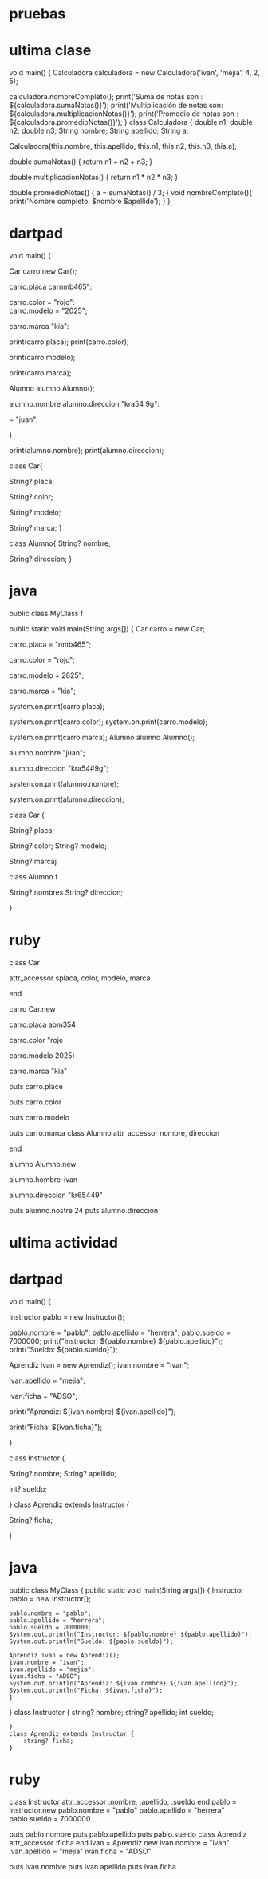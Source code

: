 # pruebas

# ultima clase
void main() {
  Calculadora calculadora = new Calculadora('ivan', 'mejia', 4, 2, 5);

  calculadora.nombreCompleto();
  print('Suma de notas son :  ${calculadora.sumaNotas()}');
  print('Multiplicación de notas son:  ${calculadora.multiplicacionNotas()}');
  print('Promedio de notas son :  ${calculadora.promedioNotas()}');
}
class Calculadora {
  double n1;
  double n2;
  double n3;
  String nombre;
  String apellido;
  String a;
 

  Calculadora(this.nombre, this.apellido, this.n1, this.n2, this.n3, this.a);

  double sumaNotas() {
    return n1 + n2 + n3;
  }

  double multiplicacionNotas() {
    return n1 * n2 * n3;
  }

  double promedioNotas() {
    a = sumaNotas() / 3;
  }
  void nombreCompleto(){
    print('Nombre completo: $nombre $apellido');
  }
}

# dartpad
void main() {

Car carro new Car();


 carro.placa carnmb465";

 carro.color = "rojo":  
 carro.modelo = "2025";



carro.marca "kia":



print(carro.placa); 
print(carro.color);


print(carro.modelo);

print(carro.marca);

 Alumno alumno Alumno(); 

alumno.nombre 
alumno.direccion "kra54 9g":

= "juan";



} 

print(alumno.nombre); 
print(alumno.direccion);



class Car{



String? placa;

String? color;



String? modelo;

 String? marca; 
 }



class Alumno{ 
String? nombre;



String? direccion;
 }

 # java
 public class MyClass f



public static void main(String args[]) { Car carro = new Car;





carro.placa = "nmb465";



carro.color = "rojo";



carro.modelo = 2825";



carro.marca = "kia";

system.on.print(carro.placa);



system.on.print(carro.color); system.on.print(carro.modelo);





system.on.print(carro.marca); Alumno alumno Alumno();





alumno.nombre "juan";



alumno.direccion "kra54#9g";



system.on.print(alumno.nombre);


system.on.print(alumno.direccion);



class Car (

String? placa;

String? color; String? modelo;

String? marcaj



class Alumno f

String? nombres String? direccion;

}


# ruby
class Car

attr_accessor splaca, color, modelo, marca

end

carro Car.new

carro.placa abm354

carro.color "roje

carro.modelo 2025)

carro.marca "kia"


puts carro.place


puts carro.color

puts carro.modelo



buts carro.marca
 class Alumno attr_accessor nombre, direccion

 end


alumno Alumno.new


alumno.hombre-ivan


alumno.direccion "kr65449"


puts alumno.nostre 24 puts alumno.direccion

# ultima actividad
# dartpad
void main() {

  Instructor pablo = new Instructor();

  pablo.nombre = "pablo"; 
  pablo.apellido = "herrera";
  pablo.sueldo = 7000000; 
  print("Instructor: ${pablo.nombre} ${pablo.apellido}");
  print("Sueldo: ${pablo.sueldo}"); 


  Aprendiz ivan = new Aprendiz(); 
  ivan.nombre = "ivan";

  ivan.apellido = "mejia";


  ivan.ficha = "ADSO";

  print("Aprendiz: ${ivan.nombre} ${ivan.apellido}"); 

  print("Ficha: ${ivan.ficha}");

}

  class Instructor {



  String? nombre; 
  String? apellido;

  int? sueldo;



}
  class Aprendiz extends Instructor {  
  
  String? ficha;



}
# java
public class MyClass {
    public static void main(String args[]) {
    Instructor pablo = new Instructor();
      
    pablo.nombre = "pablo"; 
    pablo.apellido = "herrera";
    pablo.sueldo = 7000000; 
    System.out.println("Instructor: ${pablo.nombre} ${pablo.apellido}");
    System.out.println("Sueldo: ${pablo.sueldo}"); 
    
    Aprendiz ivan = new Aprendiz(); 
    ivan.nombre = "ivan";
    ivan.apellido = "mejia";
    ivan.ficha = "ADSO";
    System.out.println("Aprendiz: ${ivan.nombre} ${ivan.apellido}");
    System.out.println("Ficha: ${ivan.ficha}");
    }
}
    class Instructor {
        string? nombre;
        string? apellido;
        int sueldo;
        
    }
    class Aprendiz extends Instructor {
        string? ficha;
    }
# ruby
class Instructor
    attr_accessor :nombre, :apellido, :sueldo
end
pablo = Instructor.new
pablo.nombre = "pablo"
pablo.apellido = "herrera"
pablo.sueldo = 7000000

puts pablo.nombre
puts pablo.apellido
puts pablo.sueldo
class Aprendiz 
    attr_accessor :ficha
end
ivan = Aprendiz.new
ivan.nombre = "ivan"
ivan.apellido = "mejia"
ivan.ficha = "ADSO"

puts ivan.nombre
puts ivan.apellido
puts ivan.ficha


